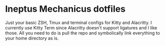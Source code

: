 # Ineptus Mechanicus dotfiles

Just your basic ZSH, Tmux and terminal configs for Kitty and Alacritty.
I currently use Kitty Term since Alacritty doesn't support ligatures and I like those.
All you need to do is pull the repo and symbolically link everything to your home directory as is.
